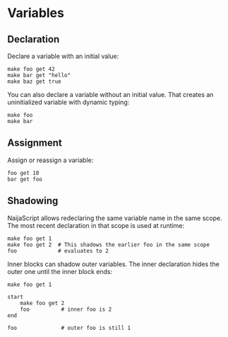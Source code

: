 # Variables

## Declaration

Declare a variable with an initial value:

```naijascript
make foo get 42
make bar get "hello"
make baz get true
```

You can also declare a variable without an initial value. That creates an uninitialized variable with dynamic typing:

```naijascript
make foo
make bar
```

## Assignment

Assign or reassign a variable:

```naijascript
foo get 10
bar get foo
```

## Shadowing

NaijaScript allows redeclaring the same variable name in the same scope. The most recent declaration in that scope is used at runtime:

```naijascript
make foo get 1
make foo get 2  # This shadows the earlier foo in the same scope
foo             # evaluates to 2
```

Inner blocks can shadow outer variables. The inner declaration hides the outer one until the inner block ends:

```naijascript
make foo get 1

start
    make foo get 2
    foo          # inner foo is 2
end

foo              # outer foo is still 1
```
